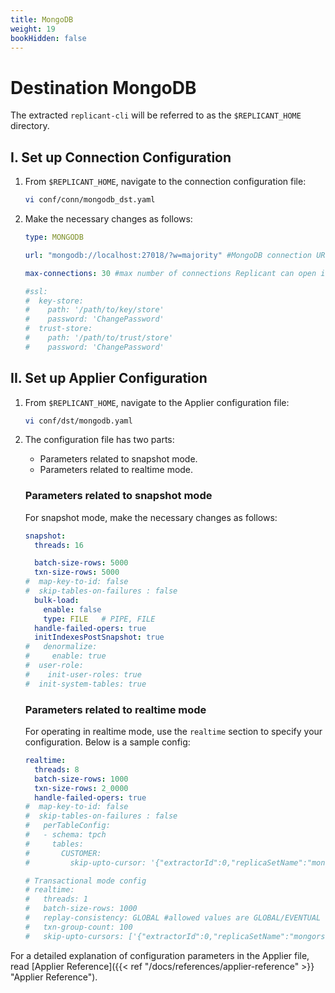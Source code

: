 ```yaml
---
title: MongoDB
weight: 19
bookHidden: false
---
```


# Destination MongoDB

The extracted `replicant-cli` will be referred to as the `$REPLICANT_HOME` directory.

## I. Set up Connection Configuration

1. From `$REPLICANT_HOME`, navigate to the connection configuration file:

    ```BASH
    vi conf/conn/mongodb_dst.yaml
    ```

2. Make the necessary changes as follows:
    ```YAML
    type: MONGODB

    url: "mongodb://localhost:27018/?w=majority" #MongoDB connection URL

    max-connections: 30 #max number of connections Replicant can open in MongoDB

    #ssl:
    #  key-store:
    #    path: '/path/to/key/store'
    #    password: 'ChangePassword'
    #  trust-store:
    #    path: '/path/to/trust/store'
    #    password: 'ChangePassword'
    ```

## II. Set up Applier Configuration

1. From `$REPLICANT_HOME`, navigate to the Applier configuration file:
   ```BASH
   vi conf/dst/mongodb.yaml
   ```

2. The configuration file has two parts:

    - Parameters related to snapshot mode.
    - Parameters related to realtime mode.

    ### Parameters related to snapshot mode
    For snapshot mode, make the necessary changes as follows:

    ```YAML
    snapshot:
      threads: 16

      batch-size-rows: 5000
      txn-size-rows: 5000
    #  map-key-to-id: false
    #  skip-tables-on-failures : false
      bulk-load:
        enable: false
        type: FILE   # PIPE, FILE
      handle-failed-opers: true
      initIndexesPostSnapshot: true
    #   denormalize:
    #     enable: true
    #  user-role:
    #    init-user-roles: true
    #  init-system-tables: true
    ```
    ### Parameters related to realtime mode
    For operating in realtime mode, use the `realtime` section to specify your configuration. Below is a sample config:

    ```YAML
    realtime:
      threads: 8
      batch-size-rows: 1000
      txn-size-rows: 2_0000
      handle-failed-opers: true
    #  map-key-to-id: false
    #  skip-tables-on-failures : false
    #   perTableConfig:
    #   - schema: tpch
    #     tables:
    #       CUSTOMER:
    #         skip-upto-cursor: '{"extractorId":0,"replicaSetName":"mongors1","resumeToken":6868517489379115009,"seqNum":3,"v":1,"timestamp":1599201348000}'

    # Transactional mode config
    # realtime:
    #   threads: 1
    #   batch-size-rows: 1000
    #   replay-consistency: GLOBAL #allowed values are GLOBAL/EVENTUAL
    #   txn-group-count: 100
    #   skip-upto-cursors: ['{"extractorId":0,"replicaSetName":"mongors1","resumeToken":6868517489379115009,"seqNum":3,"v":1,"timestamp":1599201348000}']

For a detailed explanation of configuration parameters in the Applier file, read [Applier Reference]({{< ref "/docs/references/applier-reference" >}} "Applier Reference").